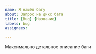 ```yaml
---
name: Я нашёл багу
about: Запрос на фикс бага
title: [Bug] {Название}
labels: bug
assignees:

---
```


Максимально детальное описание баги